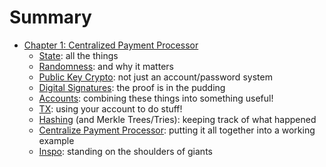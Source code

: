 # Summary

- [Chapter 1: Centralized Payment Processor](./ch1/intro.md)
  - [State](./ch1/state.md): all the things
  - [Randomness](.ch1/randomness.md): and why it matters
  - [Public Key Crypto](.ch1/public_key_crypto.md): not just an account/password system
  - [Digital Signatures](.ch1/digital_signatures.md): the proof is in the pudding
  - [Accounts](.ch1/accounts.md): combining these things into something useful!
  - [TX](.ch1/tx.md): using your account to do stuff!
  - [Hashing](.ch1/hashing.md) (and Merkle Trees/Tries): keeping track of what happened
  - [Centralize Payment Processor](.ch1/centralized_payment_processor): putting it all together into a working example
  - [Inspo](.ch1/inspo.md): standing on the shoulders of giants
